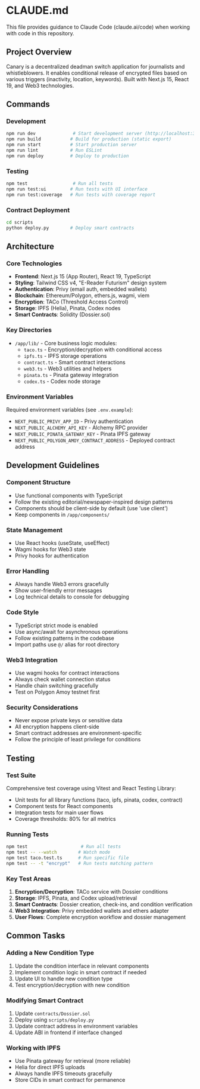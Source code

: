 # CLAUDE.md

This file provides guidance to Claude Code (claude.ai/code) when working with code in this repository.

## Project Overview

Canary is a decentralized deadman switch application for journalists and whistleblowers. It enables conditional release of encrypted files based on various triggers (inactivity, location, keywords). Built with Next.js 15, React 19, and Web3 technologies.

## Commands

### Development
```bash
npm run dev              # Start development server (http://localhost:3000)
npm run build           # Build for production (static export)
npm run start           # Start production server
npm run lint            # Run ESLint
npm run deploy          # Deploy to production
```

### Testing
```bash
npm test                 # Run all tests
npm run test:ui         # Run tests with UI interface
npm run test:coverage   # Run tests with coverage report
```

### Contract Deployment
```bash
cd scripts
python deploy.py        # Deploy smart contracts
```

## Architecture

### Core Technologies
- **Frontend**: Next.js 15 (App Router), React 19, TypeScript
- **Styling**: Tailwind CSS v4, "E-Reader Futurism" design system
- **Authentication**: Privy (email auth, embedded wallets)
- **Blockchain**: Ethereum/Polygon, ethers.js, wagmi, viem
- **Encryption**: TACo (Threshold Access Control)
- **Storage**: IPFS (Helia), Pinata, Codex nodes
- **Smart Contracts**: Solidity (Dossier.sol)

### Key Directories
- `/app/lib/` - Core business logic modules:
  - `taco.ts` - Encryption/decryption with conditional access
  - `ipfs.ts` - IPFS storage operations
  - `contract.ts` - Smart contract interactions
  - `web3.ts` - Web3 utilities and helpers
  - `pinata.ts` - Pinata gateway integration
  - `codex.ts` - Codex node storage

### Environment Variables
Required environment variables (see `.env.example`):
- `NEXT_PUBLIC_PRIVY_APP_ID` - Privy authentication
- `NEXT_PUBLIC_ALCHEMY_API_KEY` - Alchemy RPC provider
- `NEXT_PUBLIC_PINATA_GATEWAY_KEY` - Pinata IPFS gateway
- `NEXT_PUBLIC_POLYGON_AMOY_CONTRACT_ADDRESS` - Deployed contract address

## Development Guidelines

### Component Structure
- Use functional components with TypeScript
- Follow the existing editorial/newspaper-inspired design patterns
- Components should be client-side by default (use 'use client')
- Keep components in `/app/components/`

### State Management
- Use React hooks (useState, useEffect)
- Wagmi hooks for Web3 state
- Privy hooks for authentication

### Error Handling
- Always handle Web3 errors gracefully
- Show user-friendly error messages
- Log technical details to console for debugging

### Code Style
- TypeScript strict mode is enabled
- Use async/await for asynchronous operations
- Follow existing patterns in the codebase
- Import paths use `@/` alias for root directory

### Web3 Integration
- Use wagmi hooks for contract interactions
- Always check wallet connection status
- Handle chain switching gracefully
- Test on Polygon Amoy testnet first

### Security Considerations
- Never expose private keys or sensitive data
- All encryption happens client-side
- Smart contract addresses are environment-specific
- Follow the principle of least privilege for conditions

## Testing

### Test Suite
Comprehensive test coverage using Vitest and React Testing Library:
- Unit tests for all library functions (taco, ipfs, pinata, codex, contract)
- Component tests for React components
- Integration tests for main user flows
- Coverage thresholds: 80% for all metrics

### Running Tests
```bash
npm test                    # Run all tests
npm test -- --watch        # Watch mode
npm test taco.test.ts      # Run specific file
npm test -- -t "encrypt"   # Run tests matching pattern
```

### Key Test Areas
1. **Encryption/Decryption**: TACo service with Dossier conditions
2. **Storage**: IPFS, Pinata, and Codex upload/retrieval
3. **Smart Contracts**: Dossier creation, check-ins, and condition verification
4. **Web3 Integration**: Privy embedded wallets and ethers adapter
5. **User Flows**: Complete encryption workflow and dossier management

## Common Tasks

### Adding a New Condition Type
1. Update the condition interface in relevant components
2. Implement condition logic in smart contract if needed
3. Update UI to handle new condition type
4. Test encryption/decryption with new condition

### Modifying Smart Contract
1. Update `contracts/Dossier.sol`
2. Deploy using `scripts/deploy.py`
3. Update contract address in environment variables
4. Update ABI in frontend if interface changed

### Working with IPFS
- Use Pinata gateway for retrieval (more reliable)
- Helia for direct IPFS uploads
- Always handle IPFS timeouts gracefully
- Store CIDs in smart contract for permanence